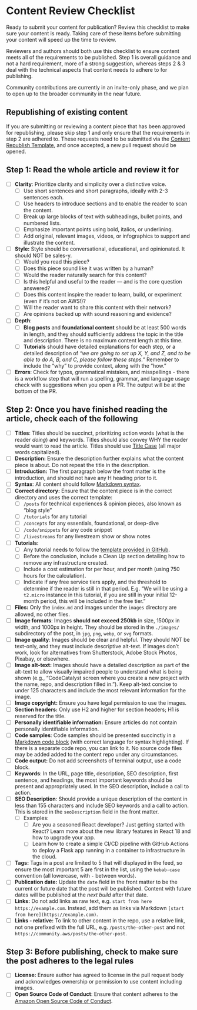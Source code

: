 # Content Review Checklist

Ready to submit your content for publication? Review this checklist to make sure your content is ready. Taking care of these items before submitting your content will speed up the time to review.

Reviewers and authors should both use this checklist to ensure content meets all of the requirements to be published. Step 1 is overall guidance and not a hard requirement, more of a strong suggestion, whereas steps 2 & 3 deal with the technical aspects that content needs to adhere to for publishing.

Community contributions are currently in an invite-only phase, and we plan to open up to the broader community in the near future.

## Republishing of existing content

If you are submitting or reviewing a content piece that has been approved for republishing, please skip step 1 and only ensure that the requirements in step 2 are adhered to. These requests need to be submitted via the [Content Republish Template](https://github.com/build-on-aws/content/issues/new?assignees=cobusbernard&labels=content+republish&projects=&template=content-republish-template.md&title=content+republish%3A+TODO), and once accepted, a new pull request should be opened.

## Step 1: Read the whole article and review it for

- [ ] **Clarity**: Prioritize clarity and simplicity over a distinctive voice.
  - [ ] Use short sentences and short paragraphs, ideally with 2-3 sentences each.
  - [ ] Use headers to introduce sections and to enable the reader to scan the content.
  - [ ] Break up large blocks of text with subheadings, bullet points, and numbered lists.
  - [ ] Emphasize important points using bold, italics, or underlining.
  - [ ] Add original, relevant images, videos, or infographics to support and illustrate the content.
- [ ] **Style:** Style should be conversational, educational, and opinionated. It should NOT be sales-y.
  - [ ] Would you read this piece?
  - [ ] Does this piece sound like it was written by a human?
  - [ ] Would the reader naturally search for this content?
  - [ ] Is this helpful and useful to the reader — and is the core question answered?
  - [ ] Does this content inspire the reader to learn, build, or experiment (even if it’s not on AWS!)?
  - [ ] Will the reader want to share this content with their network?
  - [ ] Are opinions backed up with sound reasoning and evidence?
- [ ] **Depth**:
  - [ ] **Blog posts** and **foundational content** should be at least 500 words in length, and they should sufficiently address the topic in the title and description. There is no maximum content length at this time.
  - [ ] **Tutorials** should have detailed explanations for each step, or a detailed description of *“we are going to set up X, Y, and Z, and to be able to do A, B, and C, please follow these steps.”* Remember to include the “why” to provide context, along with the “how.”
- [ ] **Errors**: Check for typos, grammatical mistakes, and misspellings - there is a workflow step that will run a spelling, grammar, and language usage check with suggestions when you open a PR. The output will be at the bottom of the PR.

## Step 2: Once you have finished reading the article, check each of the following

- [ ] **Titles**: Titles should be succinct, prioritizing action words (what is the reader *doing*) and keywords. Titles should also convey WHY the reader would want to read the article. Titles should use [Title Case](https://apastyle.apa.org/style-grammar-guidelines/capitalization/title-case) (all major words capitalized).
- [ ] **Description:** Ensure the description further explains what the content piece is about. Do not repeat the title in the description.
- [ ] **Introduction:** The first paragraph below the front matter is the introduction, and should not have any H heading prior to it.
- [ ] **Syntax**: All content should follow [Markdown syntax](https://www.markdownguide.org/basic-syntax/).
- [ ] **Correct directory:** Ensure that the content piece is in the correct directory and uses the correct template:
  - [ ] `/posts` for technical experiences & opinion pieces, also known as “blog style”
  - [ ] `/tutorials` for any tutorial
  - [ ] `/concepts` for any essentials, foundational, or deep-dive
  - [ ] `/code/snippets` for any code snippet
  - [ ] `/livestreams` for any livestream show or show notes
- [ ] **Tutorials:**
  - [ ] Any tutorial needs to follow the [template provided in GitHub](/templates/tutorial.md).
  - [ ] Before the conclusion, include a Clean Up section detailing how to remove any infrastructure created.
  - [ ] Include a cost estimation for per hour, and per month (using 750 hours for the calculation).
  - [ ] Indicate if any free service tiers apply, and the threshold to determine if the reader is still in that period. E.g. “We will be using a `t2.micro` instance in this tutorial, if you are still in your initial 12-month period, this will be included in the free tier.”
- [ ] **Files:** Only the `index.md` and images under the `images` directory are allowed, no other files.
- [ ] **Image formats**: Images **should not exceed 250kb** in size, 1500px in width, and 1000px in height. They should be stored in the `./images/` subdirectory of the post, in `jpg`, `png`, `webp`, or `svg` formats.
- [ ] **Image quality**: Images should be clear and helpful. They should NOT be text-only, and they must include descriptive alt-text. If images don’t work, look for alternatives from Shutterstock, Adobe Stock Photos, Pixabay, or elsewhere.
- [ ] **Image alt-text:** Images should have a detailed description as part of the alt-text to allow visually impaired people to understand what is being shown (e.g., “CodeCatalyst screen where you create a new project with the name, repo, and description filled in.”). Keep alt-text concise to under 125 characters and include the most relevant information for the image.
- [ ] **Image copyright:** Ensure you have legal permission to use the images.
- [ ] **Section headers:** Only use H2 and higher for section headers; H1 is reserved for the title.
- [ ] **Personally identifiable information:** Ensure articles do not contain personally identifiable information.
- [ ] **Code samples**: Code samples should be presented succinctly in a [Markdown code block](https://www.markdownguide.org/basic-syntax/#code-blocks-1) (with correct language for syntax highlighting). If there is a separate code repo, you can link to it. No source code files may be added added to the content repo under any circumstances.
- [ ] **Code output:** Do not add screenshots of terminal output, use a code block.
- [ ] **Keywords**: In the URL, page title, description, SEO description, first sentence, and headings, the most important keywords should be present and appropriately used. In the SEO description, include a call to action.
- [ ] **SEO Description**: Should provide a unique description of the content in less than 155 characters and include SEO keywords and a call to action. This is stored in the `seoDescription` field in the front matter.
  - [ ] Examples:
    - [ ] Are you a seasoned React developer? Just getting started with React? Learn more about the new library features in React 18 and how to upgrade your app.
    - [ ] Learn how to create a simple CI/CD pipeline with GitHub Actions to deploy a Flask app running in a container to infrastructure in the cloud.
- [ ] **Tags:** Tags in a post are limited to 5 that will displayed in the feed, so ensure the most important 5 are first in the list, using the `kebab-case` convention (all lowercase, with `-` between words).
- [ ] **Publication date:** Update the `date` field in the front matter to be the current or future date that the post will be published. Content with future dates will be published at the *next build* after that date.
- [ ] **Links:** Do not add links as raw text, e.g. `start from here https://example.com`. Instead, add them as links via Markdown `[start from here](https://example.com)`.
- [ ] **Links - relative:** To link to other content in the repo, use a relative link, not one prefixed with the full URL, e.g. `/posts/the-other-post` and not `https://community.aws/posts/the-other-post`.

## Step 3: Before publishing, check to make sure the post adheres to the legal rules

- [ ] **License:** Ensure author has agreed to license in the pull request body and acknowledges ownership or permission to use content including images.
- [ ] **Open Source Code of Conduct**: Ensure that content adheres to the [Amazon Open Source Code of Conduct](https://aws.github.io/code-of-conduct).
